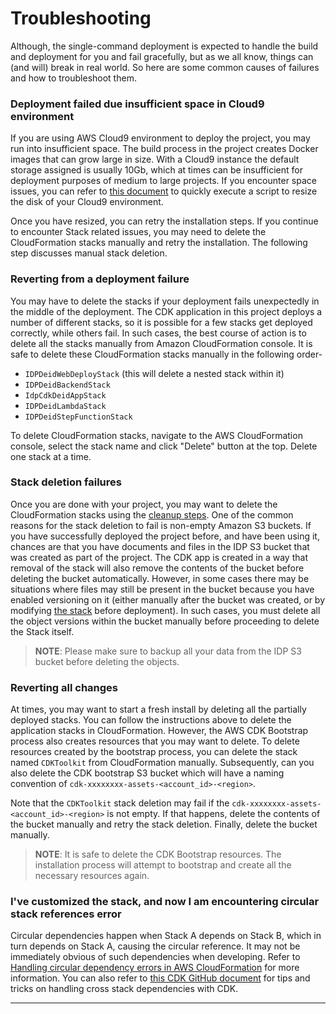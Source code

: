 # Troubleshooting

Although, the single-command deployment is expected to handle the build and deployment for you and fail gracefully, but as we all know, things can (and will) break in real world. So here are some common causes of failures and how to troubleshoot them.

### Deployment failed due insufficient space in Cloud9 environment

If you are using AWS Cloud9 environment to deploy the project, you may run into insufficient space. The build process in the project creates Docker images that can grow large in size. With a Cloud9 instance the default storage assigned is usually 10Gb, which at times can be insufficient for deployment purposes of medium to large projects. If you encounter space issues, you can refer to [this document](https://docs.aws.amazon.com/cloud9/latest/user-guide/move-environment.html#move-environment-resize) to quickly execute a script to resize the disk of your Cloud9 environment. 

Once you have resized, you can retry the installation steps. If you continue to encounter Stack related issues, you may need to delete the CloudFormation stacks manually and retry the installation. The following step discusses manual stack deletion.

### Reverting from a deployment failure

You may have to delete the stacks if your deployment fails unexpectedly in the middle of the deployment. The CDK application in this project deploys a number of different stacks, so it is possible for a few stacks get deployed correctly, while others fail. In such cases, the best course of action is to delete all the stacks manually from Amazon CloudFormation console. It is safe to delete these CloudFormation stacks manually in the following order-

- `IDPDeidWebDeployStack` (this will delete a nested stack within it)
- `IDPDeidBackendStack`
- `IdpCdkDeidAppStack`
- `IDPDeidLambdaStack`
- `IDPDeidStepFunctionStack`

To delete CloudFormation stacks, navigate to the AWS CloudFormation console, select the stack name and click "Delete" button at the top. Delete one stack at a time.

### Stack deletion failures

Once you are done with your project, you may want to delete the CloudFormation stacks using the [cleanup steps](../README.md#cleaning-up). One of the common reasons for the stack deletion to fail is non-empty Amazon S3 buckets. If you have successfully deployed the project before, and have been using it, chances are that you have documents and files in the IDP S3 bucket that was created as part of the project. The CDK app is created in a way that removal of the stack will also remove the contents of the bucket before deleting the bucket automatically. However, in some cases there may be situations where files may still be present in the bucket because you have enabled versioning on it (either manually after the bucket was created, or by modifying [the stack](../idp-cdk-app/lib/idp-cdk-app-stack.js) before deployment). In such cases, you must delete all the object versions within the bucket manually before proceeding to delete the Stack itself.

> **NOTE**: Please make sure to backup all your data from the IDP S3 bucket before deleting the objects.

### Reverting all changes

At times, you may want to start a fresh install by deleting all the partially deployed stacks. You can follow the instructions above to delete the application stacks in CloudFormation. However, the AWS CDK Bootstrap process also creates resources that you may want to delete. To delete resources created by the bootstrap process, you can delete the stack named `CDKToolkit` from CloudFormation manually. Subsequently, can you also delete the CDK bootstrap S3 bucket which will have a naming convention of `cdk-xxxxxxxx-assets-<account_id>-<region>`.

Note that the `CDKToolkit` stack deletion may fail if the `cdk-xxxxxxxx-assets-<account_id>-<region>` is not empty. If that happens, delete the contents of the bucket manually and retry the stack deletion. Finally, delete the bucket manually.

> **NOTE**: It is safe to delete the CDK Bootstrap resources. The installation process will attempt to bootstrap and create all the necessary resources again.

### I've customized the stack, and now I am encountering circular stack references error

Circular dependencies happen when Stack A depends on Stack B, which in turn depends on Stack A, causing the circular reference. It may not be immediately obvious of such dependencies when developing. Refer to [Handling circular dependency errors in AWS CloudFormation](https://aws.amazon.com/blogs/infrastructure-and-automation/handling-circular-dependency-errors-in-aws-cloudformation/) for more information. You can also refer to [this CDK GitHub document](https://github.com/aws/aws-cdk/tree/main/packages/aws-cdk-lib#removing-automatic-cross-stack-references) for tips and tricks on handling cross stack dependencies with CDK. 

---